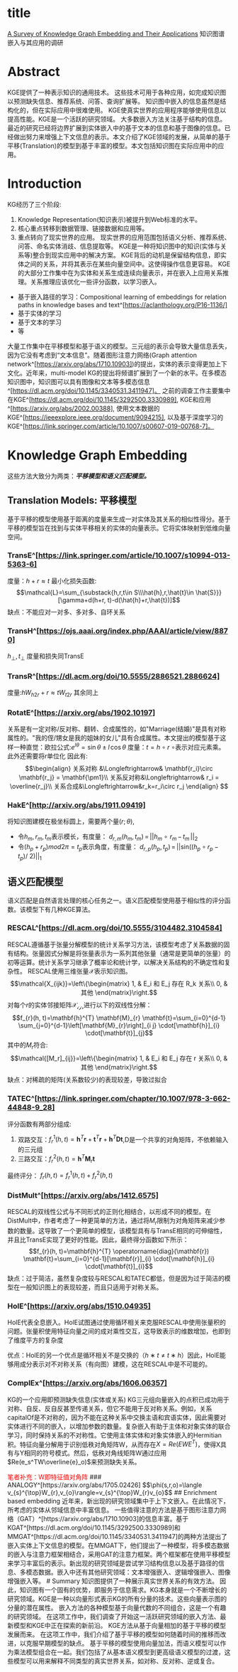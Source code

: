 # title
[A Survey of Knowledge Graph Embedding and Their Applications](https://arxiv.org/abs/2107.07842)
知识图谱嵌入与其应用的调研
# Abstract
KGE提供了一种表示知识的通用技术。
这些技术可用于各种应用，如完成知识图以预测缺失信息、推荐系统、问答、查询扩展等。
知识图中嵌入的信息虽然是结构化的，但在实际应用中很难使用。
KGE使真实世界的应用程序能够使用信息以提高性能。KGE是一个活跃的研究领域。
大多数嵌入方法关注基于结构的信息。最近的研究已经将边界扩展到实体嵌入中的基于文本的信息和基于图像的信息。已经做出努力来增强上下文信息的表示。本文介绍了KGE领域的发展，从简单的基于平移(Translation)的模型到基于丰富的模型。本文包括知识图在实际应用中的应用。

# Introduction
KG经历了三个阶段:
1. Knowledge Representation(知识表示)被提升到Web标准的水平。
2. 核心重点转移到数据管理、链接数据和应用等。
3. 重点转向了现实世界的应用。
现实世界的应用范围包括语义分析、推荐系统、问答、命名实体消歧、信息提取等。
KGE是一种将知识图中的知识(实体与关系等)整合到现实应用中的解决方案。
KGE背后的动机是保留结构信息，即实体之间的关系，并将其表示在某些向量空间中。这使得操作信息更容易。
KGE的大部分工作集中在为实体和关系生成连续向量表示，并在嵌入上应用关系推理。关系推理应该优化一些评分函数，以学习嵌入。
- 基于嵌入路径的学习：Compositional learning of embeddings for relation paths in knowledge bases and text^[https://aclanthology.org/P16-1136/]
- 基于实体的学习
- 基于文本的学习
- 等

大量工作集中在平移模型和基于语义的模型。三元组的表示会导致大量信息丢失，因为它没有考虑到“文本信息”。随着图形注意力网络(Graph attention network^[https://arxiv.org/abs/1710.10903])的提出，实体的表示变得更加上下文化。近年来，multi-model KG的提出将频谱扩展到了一个新的水平。在多模态知识图中，知识图可以具有图像和文本等多模态信息^[https://dl.acm.org/doi/10.1145/3340531.3411947]。
之前的调查工作主要集中在KGE^[https://dl.acm.org/doi/10.1145/3292500.3330989], KGE和应用^[https://arxiv.org/abs/2002.00388], 使用文本数据的KGE^[https://ieeexplore.ieee.org/document/9094215], 以及基于深度学习的KGE^[https://link.springer.com/article/10.1007/s00607-019-00768-7]。

# Knowledge Graph Embedding
这些方法大致分为两类：***平移模型和语义匹配模型。***
## Translation Models: 平移模型
基于平移的模型使用基于距离的度量来生成一对实体及其关系的相似性得分。基于平移的模型旨在找到与实体平移相关的实体的向量表示。它将实体映射到低维向量空间。
### TransE^[https://link.springer.com/article/10.1007/s10994-013-5363-6]
度量：$h+r\approx t$
最小化损失函数:$$\mathcal{L}=\sum_{\substack{h,r,t\in S\\\hat{h},r,\hat{t}\in \hat{S}}}[\gamma+d(h+r, t)-d(\hat{h}+r,\hat{t})]$$
缺点：不能应对一对多、多对多、自环关系
### TransH^[https://ojs.aaai.org/index.php/AAAI/article/view/8870]
$h_{\perp}, t_{\perp}$
度量和损失同TransE
### TransR^[https://dl.acm.org/doi/10.5555/2886521.2886624]
度量:$hW_{h2r}+r\approx tW_{t2r}$
其余同上
### RotatE^[https://arxiv.org/abs/1902.10197]
关系是有一定对称/反对称、翻转、合成属性的，如"Marriage(结婚)"是具有对称属性的。"我的侄/甥女是我的姐妹的女儿"具有合成属性。本文提出的模型基于这样一种直觉：欧拉公式:$e^{l\theta}=\mathrm{sin}\,\theta\pm l\,\mathrm{cos}\,\theta$
度量：$t=h\circ r$
$\circ$表示对应元素乘。此外还需要将$r$单位化
因此有:$$\begin{align}
关系对称 &\Longleftrightarrow& \mathbf{r_i}\circ \mathbf{r_j}  = \mathbf{\pm1}\\
关系反对称&\Longleftrightarrow& r_i = \overline{r_j}\\
关系合成&\Longleftrightarrow&r_k=r_i\circ r_j
\end{align}
$$
### HakE^[http://arxiv.org/abs/1911.09419]
将知识图建模在极坐标圆上，需要两个量$(r;\theta)$,
- 令$h_m, r_m, t_m$表示模长，有度量：
  $d_{r,m}(h_{m},\,t_{m})\,=\,\left|\right|h_{m}\ \circ\,\,r_{m}\,-\,t_{m}\,||_2$
- 令$(h_{p}+r_{p})mod2\pi=t_p$表示角度，有度量：
  $d_{r,p}(h_{p},t_{p})\,=\,||\mathrm{sin}((h_{p}\circ r_{p}-t_{p})/\ 2)||_{1}\!$

## 语义匹配模型
语义匹配是自然语言处理的核心任务之一。语义匹配模型使用基于相似性的评分函数。该模型下有几种KGE算法。
### RESCAL^[https://dl.acm.org/doi/10.5555/3104482.3104584]
RESCAL遵循基于张量分解模型的统计关系学习方法，该模型考虑了关系数据的固有结构。张量因式分解是将张量表示为一系列其他张量（通常是更简单的张量）的初等运算。统计关系学习继承了概率论和统计学，以解决关系结构的不确定性和复杂性。
RESCAL使用三维张量$\mathcal{X}$表示知识图。
$$\mathcal{X_{ijk}}=\left\{\begin{matrix}
 1, & E_i 和 E_j 存在 R_k 关系\\
 0, & 其他
\end{matrix}\right.$$
对每个$r$的实体邻接矩阵$\mathcal{X_{ijr}}$进行以下的双线性分解：$$f_{r}(h, t)=\mathbf{h}^{T} \mathbf{M}_{r} \mathbf{t}=\sum_{i=0}^{d-1} \sum_{j=0}^{d-1}\left[\mathbf{M}_{r}\right]_{i j} \cdot[\mathbf{h}]_{i} \cdot[\mathbf{t}]_{j}$$其中的$M_r$符合:$$\mathcal{[M_r]_{ij}}=\left\{\begin{matrix}
 1, & E_i 和 E_j 存在 r 关系\\
 0, & 其他
\end{matrix}\right.$$
缺点：对稀疏的矩阵(关系数较少)的表现较差，导致过拟合
### TATEC^[https://link.springer.com/chapter/10.1007/978-3-662-44848-9_28]
评分函数有两部分组成:
1. 双路交互：$f_r^1(h,t)=\mathbf{h}^T\mathbf{r}+\mathbf{t}^T\mathbf{r}+\mathbf{h}^T\mathbf{D}\mathbf{t}$,D是一个共享的对角矩阵，不依赖输入的三元组
2. 三路交互：$f_r^2(h,t)=\mathbf{h}^T\mathbf{M}_r\mathbf{t}$

最终评分： $f_r(h,t)=f_r^1(h,t)+f_r^2(h,t)$
### DistMult^[https://arxiv.org/abs/1412.6575]
RESCAL的双线性公式与不同形式的正则化相结合，以形成不同的模型。在DistMult中，作者考虑了一种更简单的方法，通过将$M_r$限制为对角矩阵来减少参数的数量。这导致了一个更简单的模型，该模型具有与TransE相同的可伸缩性，并且比TransE实现了更好的性能。因此，最终得分函数如下所示：$$f_{r}(h, t)=\mathbf{h}^{T} \operatorname{diag}(\mathbf{r}) \mathbf{t}=\sum_{i=0}^{d-1}[\mathbf{r}]_{i} \cdot[\mathbf{h}]_{i} \cdot[\mathbf{t}]_{i}$$
缺点：过于简洁，虽然复杂度较与RESCAL和TATEC都低，但是因为过于简洁的模型在一般知识图上的表现较差，而且只适用于对称关系。
### HolE^[https://arxiv.org/abs/1510.04935]
HolE代表全息嵌入。HolE试图通过使用循环相关来克服RESCAL中使用张量积的问题。张量积使用特征向量之间的成对乘性交互，这导致表示的维数增加，也即到了维度平方的复杂度

优点：HolE的另一个优点是循环相关不是交换的（$h∗ t\ne t∗ h$）因此，HolE能够用成分表示对不对称关系（有向图）建模，这在RESCAL中是不可能的。
### ComplEx^[https://arxiv.org/abs/1606.06357]
KG的一个应用即预测缺失信息(实体或关系)
KG三元组向量嵌入的点积已成功用于对称、自反、反自反甚至传递关系，但它不能用于反对称关系。例如，关系capitalOf是不对称的，因为不能在这种关系中交换主语和宾语实体，因此需要对实体进行不同的嵌入，以增加参数的数量。复杂嵌入有助于主体和对象实体的联合学习，同时保持关系的不对称性。它使用主体实体和对象实体嵌入的Hermitian积。特征向量分解用于识别低秩对角矩阵W，从而存在$X=Re(EWE^T)$，使得X具有与Y相同的符号模式。然后，低秩对角线矩阵W通过应用$Re(e_s^TW\overline{e}_o)$来预测缺失关系。

<font color='red'>
笔者补充：W即特征值对角阵
</font>
### ANALOGY^[https://arxiv.org/abs/1705.02426]
$$\phi(s,r,o)=\langle v_{s}^{\top}W_{r},v_{o}\rangle=v_{s}^{\top}W_{r}v_{o}$$
## Enrichment based embedding
近年来，新出现的研究领域集中于上下文嵌入。在此情况下，所考虑的实体从邻域信息中丰富信息。
一些值得注意的方法是基于图形注意力网络（GAT）^[https://arxiv.org/abs/1710.10903]的信息丰富。基于KGAT^[https://dl.acm.org/doi/10.1145/3292500.3330989]和MMGAT^[https://dl.acm.org/doi/10.1145/3340531.3411947]的两种方法提出了嵌入实体上下文信息的模型。在MMGAT下，他们提出了一种模型，将多模态数据的嵌入与注意力框架相结合，采用GAT的注意力框架。两个框架都在使用平移模型来学习丰富后的表示。新出现的研究领域是尝试学习结构信息以及基于路径的信息、多模态数据。嵌入中还有其他研究领域：文本增强嵌入、逻辑增强嵌入、图像增强嵌入等。
# Summary
知识图提供了一种展示真实世界关系的有效方法。
因此，知识图有一个固有的优势，即服务于信息需求。KG本身就是一个不断增长的研究领域。KGE是一种以向量形式表示KG的所有分量的技术。这些向量表示图的分量的潜在属性。
嵌入方法的各种模型基于向量代数的不同组合，这是一个有趣的研究领域。
在这项工作中，我们调查了开始这一活跃研究领域的嵌入方法、最新模型和KGE中正在探索的新前沿。
KGE方法从基于向量相加的基于平移的模型发展而来。
在这项工作中，我们介绍了基于平移的模型如何随着时间的推移而改进，以克服早期模型的缺点。
基于平移的模型使用向量加法，而语义模型可以作为乘法模型组合在一起。我们包括了从基本语义模型到更高级语义模型的过渡，这些模型可以用来解释不同类型的真实世界关系，如对称、反对称、逆或复合。